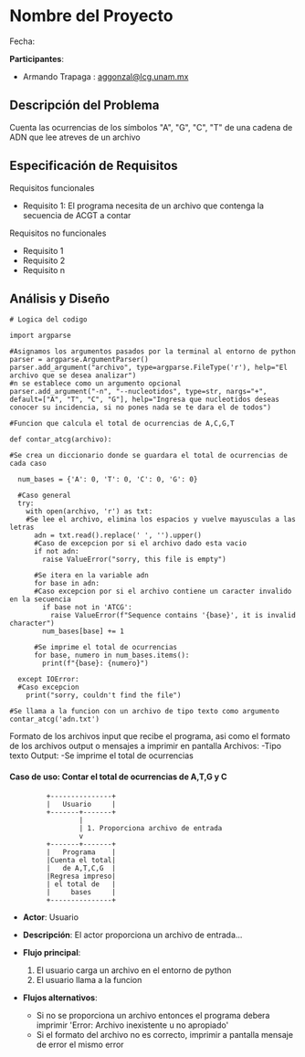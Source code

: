 # Nombre del Proyecto

Fecha:

**Participantes**:

- Armando Trapaga : aggonzal@lcg.unam.mx

## Descripción del Problema

Cuenta las ocurrencias de los símbolos "A", "G", "C", "T" de una cadena de ADN que lee atreves de  un archivo 


## Especificación de Requisitos

Requisitos funcionales

- Requisito 1: El programa necesita de un archivo que contenga la secuencia de ACGT a contar

Requisitos no funcionales

- Requisito 1
- Requisito 2
- Requisito n



## Análisis y Diseño


```
# Logica del codigo

import argparse

#Asignamos los argumentos pasados por la terminal al entorno de python
parser = argparse.ArgumentParser()
parser.add_argument("archivo", type=argparse.FileType('r'), help="El archivo que se desea analizar")
#n se establece como un argumento opcional
parser.add_argument("-n", "--nucleotidos", type=str, nargs="+", default=["A", "T", "C", "G"], help="Ingresa que nucleotidos deseas conocer su incidencia, si no pones nada se te dara el de todos")

#Funcion que calcula el total de ocurrencias de A,C,G,T

def contar_atcg(archivo):

#Se crea un diccionario donde se guardara el total de ocurrencias de cada caso

  num_bases = {'A': 0, 'T': 0, 'C': 0, 'G': 0} 
  
  #Caso general
  try:
    with open(archivo, 'r') as txt:
    #Se lee el archivo, elimina los espacios y vuelve mayusculas a las letras
      adn = txt.read().replace(' ', '').upper()
      #Caso de excepcion por si el archivo dado esta vacio
      if not adn:
        raise ValueError("sorry, this file is empty")
      
      #Se itera en la variable adn 
      for base in adn:
      #Caso excepcion por si el archivo contiene un caracter invalido en la secuencia
        if base not in 'ATCG':
          raise ValueError(f"Sequence contains '{base}', it is invalid character")
        num_bases[base] += 1
      
      #Se imprime el total de ocurrencias
      for base, numero in num_bases.items():
        print(f"{base}: {numero}")
  
  except IOError:
  #Caso excepcion
    print("sorry, couldn't find the file")

#Se llama a la funcion con un archivo de tipo texto como argumento
contar_atcg('adn.txt')

```

Formato de los archivos input que recibe el programa, asi como el formato de los archivos output o mensajes a imprimir en pantalla
Archivos:
-Tipo texto
Output:
-Se imprime el total de ocurrencias

#### Caso de uso: Contar el total de ocurrencias de A,T,G y C

```
         +---------------+
         |   Usuario     |
         +-------+-------+
                 |
                 | 1. Proporciona archivo de entrada
                 v
         +-------+-------+
         |   Programa    |
         |Cuenta el total|
         |   de A,T,C,G  |
         |Regresa impreso|
         | el total de   |
         |     bases     |
         +---------------+
```

- **Actor**: Usuario
- **Descripción**: El actor proporciona un archivo de entrada...
- **Flujo principal**:

	1. El usuario carga un archivo en el entorno de python
	2. El usuario llama a la funcion 
	
- **Flujos alternativos**:
	- Si no se proporciona un archivo entonces el programa debera imprimir 'Error: Archivo inexistente u no apropiado'
	- Si el formato del archivo no es correcto, imprimir a pantalla mensaje de error el mismo error
                

